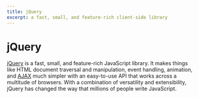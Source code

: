 ```yaml
---
title: jQuery
excerpt: a fast, small, and feature-rich client-side library
---
```


# jQuery

[jQuery](https://jquery.com/) is a fast, small, and feature-rich JavaScript library. It makes things like HTML document traversal and manipulation, event handling, animation, and [AJAX](/_glossary/AJAX.md) much simpler with an easy-to-use API that works across a multitude of browsers. With a combination of versatility and extensibility, jQuery has changed the way that millions of people write JavaScript.
